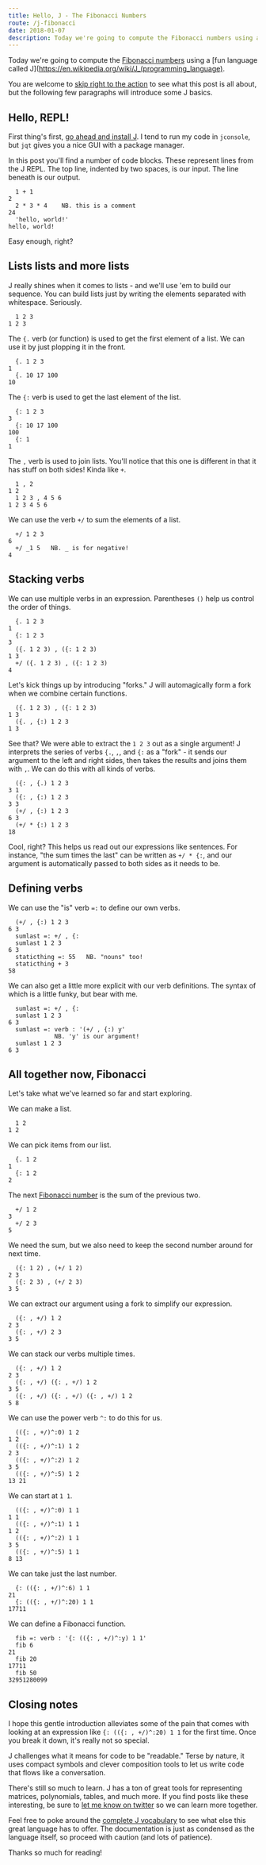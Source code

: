 ```yaml
---
title: Hello, J - The Fibonacci Numbers
route: /j-fibonacci
date: 2018-01-07
description: Today we're going to compute the Fibonacci numbers using a fun language called J.
---
```


Today we're going to compute the [Fibonacci numbers](https://en.wikipedia.org/wiki/Fibonacci_number) using a [fun language called J](https://en.wikipedia.org/wiki/J_(programming_language).

You are welcome to [skip right to the action](#all-together-now-fibonacci) to see what this post is all about, but the following few paragraphs will introduce some J basics.

## Hello, REPL!

First thing's first, [go ahead and install J](http://code.jsoftware.com/wiki/System/Installation/All-in-One). I tend to run my code in `jconsole`, but `jqt` gives you a nice GUI with a package manager.

In this post you'll find a number of code blocks. These represent lines from the J REPL. The top line, indented by two spaces, is our input. The line beneath is our output.

```
  1 + 1
2
  2 * 3 * 4    NB. this is a comment
24
  'hello, world!'
hello, world!
```

Easy enough, right?

## Lists lists and more lists

J really shines when it comes to lists - and we'll use 'em to build our sequence. You can build lists just by writing the elements separated with whitespace. Seriously.

```
  1 2 3
1 2 3
```

The `{.` verb (or function) is used to get the first element of a list. We can use it by just plopping it in the front.

```
  {. 1 2 3
1
  {. 10 17 100
10
```

The `{:` verb is used to get the last element of the list.

```
  {: 1 2 3
3
  {: 10 17 100
100
  {: 1
1
```

The `,` verb is used to join lists. You'll notice that this one is different in that it has stuff on both sides! Kinda like `+`.

```
  1 , 2
1 2
  1 2 3 , 4 5 6
1 2 3 4 5 6
```

We can use the verb `+/` to sum the elements of a list.

```
  +/ 1 2 3
6
  +/ _1 5   NB. _ is for negative!
4
```

## Stacking verbs

We can use multiple verbs in an expression. Parentheses `()` help us control the order of things.

```
  {. 1 2 3
1
  {: 1 2 3
3
  ({. 1 2 3) , ({: 1 2 3)
1 3
  +/ ({. 1 2 3) , ({: 1 2 3)
4
```

Let's kick things up by introducing "forks." J will automagically form a fork when we combine certain functions.

```
  ({. 1 2 3) , ({: 1 2 3)
1 3
  ({. , {:) 1 2 3
1 3

```

See that? We were able to extract the `1 2 3` out as a single argument! J interprets the series of verbs `{.`, `,`, and `{:` as a "fork" - it sends our argument to the left and right sides, then takes the results and joins them with `,`. We can do this with all kinds of verbs.

```
  ({: , {.) 1 2 3
3 1
  ({: , {:) 1 2 3
3 3
  (+/ , {:) 1 2 3
6 3
  (+/ * {:) 1 2 3
18
```

Cool, right? This helps us read out our expressions like sentences. For instance, "the sum times the last" can be written as `+/ * {:`, and our argument is automatically passed to both sides as it needs to be.

## Defining verbs

We can use the "is" verb `=:` to define our own verbs.

```
  (+/ , {:) 1 2 3
6 3
  sumlast =: +/ , {:
  sumlast 1 2 3
6 3
  staticthing =: 55   NB. "nouns" too!
  staticthing + 3
58
```

We can also get a little more explicit with our verb definitions. The syntax of which is a little funky, but bear with me.

```
  sumlast =: +/ , {:
  sumlast 1 2 3
6 3
  sumlast =: verb : '(+/ , {:) y'
             NB. 'y' is our argument!
  sumlast 1 2 3
6 3
```

## All together now, Fibonacci

Let's take what we've learned so far and start exploring.

We can make a list.

```
  1 2
1 2
```

We can pick items from our list.

```
  {. 1 2
1
  {: 1 2
2
```

The next [Fibonacci number](https://en.wikipedia.org/wiki/Fibonacci_number) is the sum of the previous two.

```
  +/ 1 2
3
  +/ 2 3
5
```

We need the sum, but we also need to keep the second number around for next time.

```
  ({: 1 2) , (+/ 1 2)
2 3
  ({: 2 3) , (+/ 2 3)
3 5
```

We can extract our argument using a fork to simplify our expression.

```
  ({: , +/) 1 2
2 3
  ({: , +/) 2 3
3 5
```

We can stack our verbs multiple times.

```
  ({: , +/) 1 2
2 3
  ({: , +/) ({: , +/) 1 2
3 5
  ({: , +/) ({: , +/) ({: , +/) 1 2
5 8
```

We can use the power verb `^:` to do this for us.

```
  (({: , +/)^:0) 1 2
1 2
  (({: , +/)^:1) 1 2
2 3
  (({: , +/)^:2) 1 2
3 5
  (({: , +/)^:5) 1 2
13 21
```

We can start at `1 1`.

```
  (({: , +/)^:0) 1 1
1 1
  (({: , +/)^:1) 1 1
1 2
  (({: , +/)^:2) 1 1
3 5
  (({: , +/)^:5) 1 1
8 13
```

We can take just the last number.

```
  {: (({: , +/)^:6) 1 1
21
  {: (({: , +/)^:20) 1 1
17711
```

We can define a Fibonacci function.

```
  fib =: verb : '{: (({: , +/)^:y) 1 1'
  fib 6
21
  fib 20
17711
  fib 50
32951280099
```

## Closing notes

I hope this gentle introduction alleviates some of the pain that comes with looking at an expression like `{: (({: , +/)^:20) 1 1` for the first time. Once you break it down, it's really not so special.

J challenges what it means for code to be "readable." Terse by nature, it uses compact symbols and clever composition tools to let us write code that flows like a conversation.

There's still so much to learn. J has a ton of great tools for representing matrices, polynomials, tables, and much more. If you find posts like these interesting, be sure to [let me know on twitter](https://twitter.com/jdan) so we can learn more together.

Feel free to poke around the [complete J vocabulary](http://www.jsoftware.com/help/dictionary/vocabul.htm) to see what else this great language has to offer. The documentation is just as condensed as the language itself, so proceed with caution (and lots of patience).

Thanks so much for reading!
